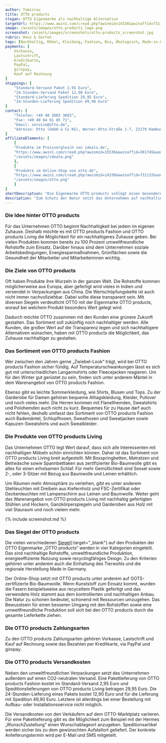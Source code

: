 ```yaml
---
author: Tomislav
title: OTTO products
slogan: OTTO Eigenmarke als nachhaltige Alternative
targetUrl: https://www.awin1.com/cread.php?awinmid=14336&awinaffid=731132&ued=https%3A%2F%2Fwww.otto.de%2Fsuche%2Fotto%2520products%2F
image: /assets/images/otto_products_logo.png
screenshot: /assets/images/screenshots/otto-products_screenshot.jpg
rubric: Haus & Garten
tags: [Nachhaltig, Möbel, Kleidung, Fashion, Bio, Ökologisch, Made-in-Germany]
payments: [
    Vorkasse,
    Lastschrift,
    Kreditkarte,
    PayPal,
    giropay,
    Kauf auf Rechnung
]
shippings: [
    "Standard-Versand Paket 2,95 Euro",
    "24-Stunden-Versand Paket 12,90 Euro",
    "Standard-Lieferung Spedition 29,95 Euro",
    "24-Stunden-Lieferung Spedition 49,90 Euro"
]
contact: [
    "Telefon: +49 40 3603 3603",
    "Fax: +49 40 64 61 85 71",
    "Email: service@otto.de",
    "Adresse: Otto (GmbH & Co KG), Werner-Otto-Straße 1-7, 22179 Hamburg"
]
affiliateElements: [
    [
    "Produkte im Preisvergleich von idealo.de", 
    "https://www.awin1.com/cread.php?awinmid=15536&awinaffid=381745&ued=https%3A%2F%2Fwww.idealo.de%2Fpreisvergleich%2FMainSearchProductCategory.html%3Fq%3Dotto%2Bproducts", 
    "/assets/images/idealo.png"
    ],
    [
    "Produkte im Online-Shop von otto.de", 
    "https://www.awin1.com/cread.php?awinmid=14336&awinaffid=731132&ued=https%3A%2F%2Fwww.otto.de%2Fsuche%2Fotto%2520products%2F", 
    "/assets/images/otto.png"
    ]
]
shortDescription: "Die Eigenmarke OTTO products schlägt einen besonderen Weg in Richtung Nachhaltigkeit ein. Das beginnt bei Mode und geht weiter mit Möbeln und Einrichtung."
description: "Zum Schutz der Natur setzt das Unternehmen auf nachhaltige Rohstoffe sowie auf ein Umdenken in der Produktion. Auf den Produkten unter der Bezeichnung „OTTO products“ finden sich unterschiedliche Nachhaltigkeitssiegel. Diese betreffen die verwendeten Rohstoffe sowie die Produktionsweisen. Die Kennzeichnung gibt es aber nur, wenn die eigenen Ansprüche erfüllt sind."
---
```


### Die Idee hinter OTTO products

Für das Unternehmen OTTO beginnt Nachhaltigkeit bei jedem im eigenen Zuhause. Deshalb möchte es mit OTTO products Fashion und OTTO products Living die Möglichkeit für ein nachhaltigeres Zuhause geben. Bei vielen Produkten kommen bereits zu 100 Prozent umweltfreundliche Rohstoffe zum Einsatz. Darüber hinaus sind dem Unternehmen soziale Arbeitsbedingungen, Energiesparmaßnahmen, Grünflächen sowie die Gesundheit der Mitarbeiter und Mitarbeiterinnen wichtig.

### Die Ziele von OTTO products

Oft haben Produkte ihre Wurzeln in der ganzen Welt. Die Rohstoffe kommen möglicherweise aus Europa, aber gefertigt wird vieles in Indien und versendet in Verpackungen aus China. Die Wertschöpfungskette ist auch nicht immer nachvollziehbar. Dabei sollte diese transparent sein. Mit diversen Siegeln verdeutlicht OTTO mit der Eigenmarke OTTO products, worauf bei welchem Produkt besonders Wert gelegt wird.

Dadurch möchte OTTO zusammen mit den Kunden eine grünere Zukunft gestalten. Das Sortiment soll zukünftig noch nachhaltiger werden. Alle Kunden, die großen Wert auf die Transparenz legen und sich nachhaltigere Alternativen wünschen, haben mit OTTO products die Möglichkeit, das Zuhause nachhaltiger zu gestalten.

### Das Sortiment von OTTO products Fashion

Wer zwischen den Jahren gerne „Zwiebel-Look“ trägt, wird bei OTTO products Fashion sicher fündig. Auf Temperaturschwankungen lässt es sich gut mit unterschiedlichen Langarmshirts oder Fleecejacken reagieren. Um für den Winter gut gerüstet zu sein, finden sich unter anderem Mäntel in dem Warenangebot von OTTO products Fashion.

Ebenso gibt es leichte Sommerkleidung, wie Shirts, Blusen und Tops. Zu der Garderobe für Damen gehören bequeme Alltagskleidung, Kleider, Pullover und noch vieles mehr. Die Herren kommen mit Flanellhemden, Sweatshirts und Polohemden auch nicht zu kurz. Bequemes für zu Hause darf auch nicht fehlen, deshalb umfasst das Sortiment von OTTO products Fashion auch Bademäntel, Schlupfhosen, Sweathosen und Sweatjacken sowie Kapuzen-Sweatshirts und auch Sweatkleider.

### Die Produkte von OTTO products Living

Das Unternehmen OTTO legt Wert darauf, dass sich alle Interessenten mit nachhaltigen Möbeln schön einrichten können. Daher ist das Sortiment von OTTO products Living breit aufgestellt. Mit Boxspringbetten, Matratzen und Bettwäsche sowie Spannbettlaken aus zertifizierter Bio-Baumwolle gibt es alles für einen erholsamen Schlaf. Für mehr Gemütlichkeit sind Sessel sowie 2-, oder 3-Sitzer mit Bezug aus Baumwolle und Leinen erhältlich.

Um Räumen mehr Atmosphäre zu verleihen, gibt es unter anderem Stehleuchten mit Dreibein aus Kiefernholz und FSC-Zertifikat oder Deckenleuchten mit Lampenschirm aus Leinen und Baumwolle. Weiter geht das Warenangebot von OTTO products Living mit nachhaltig gefertigten Stühlen und Hockern, Ganzkörperspiegeln und Garderoben aus Holz mit viel Stauraum und noch vielem mehr.

{% include screenshot.md %}

### Das Siegel der OTTO products

Die vielen verschiedenen [Siegel](https://www.otto.de/shoppages/nachhaltigkeit/nachhaltiges_engagement/umweltfreundlich-bestellen/anspruch-an-nachhaltige-artikel-und-siegel){:target="_blank"} auf den Produkten der OTTO Eigenmarke „OTTO products“ werden in vier Kategorien eingeteilt. Das sind nachhaltige Rohstoffe, umweltfreundliche Produktion, energieeffiziente Nutzung sowie recyclingfähiges Design. Zu den Kriterien gehören unter anderem auch die Einhaltung des Tierwohls und die regionale Herstellung Made in Germany.

Der Online-Shop setzt mit OTTO products unter anderem auf GOTS-zertifizierte Bio-Baumwolle. Wenn Kunststoff zum Einsatz kommt, wurden die Fasern beispielsweise aus recyceltem Plastik gefertigt und das verwendete Holz stammt aus dem kontrollierten und nachhaltigen Anbau. Die Natur zu schonen bedeutet, schonend mit Ressourcen umzugehen. Das Bewusstsein für einen besseren Umgang mit den Rohstoffen sowie eine umweltfreundliche Produktion soll sich bei den OTTO products durch die gesamte Lieferkette ziehen.

### Die OTTO products Zahlungsarten

Zu den OTTO products Zahlungsarten gehören Vorkasse, Lastschrift und Kauf auf Rechnung sowie das Bezahlen per Kreditkarte, via PayPal und giropay.

### Die OTTO products Versandkosten

Neben den umweltfreundlichen Verpackungen setzt das Unternehmen außerdem auf einen CO2-neutralen Versand. Eine Paketlieferung von OTTO products Fashion kostet im Standard-Versand 2,95 Euro und Speditionslieferungen von OTTO products Living betragen 29,95 Euro. Die 24-Stunden-Lieferung eines Pakets kostet 12,90 Euro und für die Lieferung mit Spedition 49,90 Euro. Letztere ist allerdings bei einer Bestellung mit Aufbau- oder Installationsservice nicht möglich.

Die Versandkosten von den Verkäufern auf dem OTTO-Marktplatz variieren. Für eine Paketlieferung gibt es die Möglichkeit zum Beispiel mit der Hermes „WunschZustellung“ einen Wunschablageort anzugeben. Speditionsartikel werden sicher bis zu dem gewünschten Aufstellort geliefert. Der konkrete Anlieferungstermin wird per E-Mail und SMS mitgeteilt.